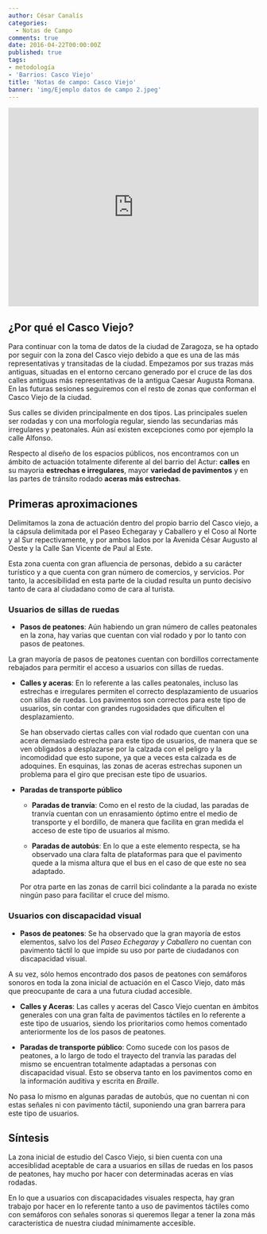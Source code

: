 ```yaml
---
author: César Canalís
categories:
  - Notas de Campo
comments: true
date: 2016-04-22T00:00:00Z
published: true
tags:
- metodología
- 'Barrios: Casco Viejo'
title: 'Notas de campo: Casco Viejo'
banner: 'img/Ejemplo datos de campo 2.jpeg'
---
```


<iframe src="http://overpass-turbo.eu/map.html?Q=%2F*%0AThis%20has%20been%20generated%20by%20the%20overpass-turbo%20wizard.%0AThe%20original%20search%20was%3A%0A%E2%80%9Cnote%3D%22%23Zaccesibilidad%22%E2%80%9D%0A*%2F%0A[out%3Ajson][timeout%3A25]%3B%0A%2F%2F%20gather%20results%0A%28%0A%20%20%2F%2F%20query%20part%20for%3A%20%E2%80%9Cnote%3D%22%23Zaccesibilidad%22%E2%80%9D%0A%20%20node[%22note%22%3D%22%23Zaccesibilidad%22]%2841.65042079848824%2C-0.884699821472168%2C41.6581324326224%2C-0.8716964721679686%29%3B%0A%20%20way[%22note%22%3D%22%23Zaccesibilidad%22]%2841.65042079848824%2C-0.884699821472168%2C41.6581324326224%2C-0.8716964721679686%29%3B%0A%20%20relation[%22note%22%3D%22%23Zaccesibilidad%22]%2841.65042079848824%2C-0.884699821472168%2C41.6581324326224%2C-0.8716964721679686%29%3B%0A%29%3B%0A%2F%2F%20print%20results%0Aout%20body%3B%0A%3E%3B%0Aout%20skel%20qt%3B" width="100%" height="400" frameborder="0"></iframe>

## ¿Por qué el Casco Viejo?

Para continuar con la toma de datos de la ciudad de Zaragoza, se ha optado por seguir con la zona del Casco viejo debido a que es una de las más representativas y transitadas de la ciudad. Empezamos por sus trazas más antiguas, situadas en el entorno cercano generado por el cruce de las dos calles antiguas más representativas de la antigua Caesar Augusta Romana. En las futuras sesiones seguiremos con el resto de zonas que conforman el Casco Viejo de la ciudad.

Sus calles se dividen principalmente en dos tipos. Las principales suelen ser rodadas y con una morfología regular, siendo las secundarias más irregulares y peatonales. Aún así existen excepciones como por ejemplo la calle Alfonso.

Respecto al diseño de los espacios públicos, nos encontramos con un ámbito de actuación totalmente diferente al del barrio del Actur: **calles** en su mayoria **estrechas e irregulares**, mayor **variedad de pavimentos** y en las partes de tránsito rodado **aceras más estrechas**.

## Primeras aproximaciones

Delimitamos la zona de actuación dentro del propio barrio del Casco viejo, a la cápsula delimitada por el Paseo Echegaray y Caballero y  el Coso al Norte y al Sur repectivamente, y por ambos lados por la Avenida César Augusto al Oeste y la Calle San Vicente de Paul al Este.

Esta zona cuenta con gran afluencia de personas, debido a su carácter turístico y a que cuenta con gran número de comercios, y servicios. Por tanto, la accesibilidad en esta parte de la ciudad resulta un punto decisivo tanto de cara al ciudadano como de cara al turista.

### Usuarios de sillas de ruedas

* **Pasos de peatones**: Aún habiendo un gran número de calles peatonales en la zona, hay varias que cuentan con vial rodado y por lo tanto con pasos de peatones.

 La gran mayoría de pasos de peatones cuentan con bordillos correctamente rebajados para permitir el acceso a usuarios con sillas de ruedas.


* **Calles y aceras**: En lo referente a las calles peatonales, incluso las estrechas e irregulares permiten el correcto desplazamiento de usuarios con sillas de ruedas. Los pavimentos son correctos para este tipo de usuarios, sin contar con grandes rugosidades que dificulten el desplazamiento.

  Se han observado ciertas calles con vial rodado que cuentan con una acera demasiado estrecha para este tipo de usuarios, de manera que se ven obligados a desplazarse por la calzada con el peligro y la incomodidad que esto supone, ya que a veces esta calzada es de adoquines.
  En esquinas, las zonas de aceras estrechas suponen un problema para el giro que precisan este tipo de usuarios.

* **Paradas de transporte público**
  * **Paradas de tranvía**: Como en el resto de la ciudad, las paradas de tranvía cuentan con un enrasamiento óptimo entre el medio de transporte y el bordillo, de manera que facilita en gran medida el acceso de este tipo de usuarios al mismo.

  * **Paradas de autobús**: En lo que a este elemento respecta, se ha observado una clara falta de plataformas para que el pavimento quede a la misma altura que el bus en el caso de que este no sea adaptado.

   Por otra parte en las zonas de carril bici colindante a la parada no existe ningún paso para facilitar el cruce del mismo.

### Usuarios con discapacidad visual

* **Pasos de peatones**: Se ha observado que la gran mayoría de estos elementos, salvo los del *Paseo Echegaray y Caballero* no cuentan con pavimento táctil lo que impide su uso por parte de ciudadanos con discapacidad visual.

 A su vez, sólo hemos encontrado dos pasos de peatones con semáforos sonoros en toda la zona inicial de actuación en el Casco Viejo, dato más que preocupante de cara a una futura ciudad accesible.


* **Calles y Aceras**: Las calles y aceras del Casco Viejo cuentan en ámbitos generales con una gran falta de pavimentos táctiles en lo referente a este tipo de usuarios, siendo los prioritarios como hemos comentado anteriormente los de los pasos de peatones.

* **Paradas de transporte público**: Como sucede con los pasos de peatones, a lo largo de todo el trayecto del tranvía las paradas del mismo se encuentran totalmente adaptadas a personas con discapacidad visual. Esto se observa tanto en los pavimentos como en la información auditiva y escrita en *Braille*.

 No pasa lo mismo en algunas paradas de autobús, que no cuentan ni con estas señales ni con pavimento táctil, suponiendo una gran barrera para este tipo de usuarios.

## Síntesis

La zona inicial de estudio del Casco Viejo, si bien cuenta con una accesiblidad aceptable de cara a usuarios en sillas de ruedas en los pasos de peatones, hay mucho por hacer con determinadas aceras en vías rodadas.

En lo que a usuarios con discapacidades visuales respecta, hay gran trabajo por hacer en lo referente tanto a uso de pavimentos táctiles como con semáforos con señales sonoras si queremos llegar a tener la zona más característica de nuestra ciudad mínimamente accesible.
